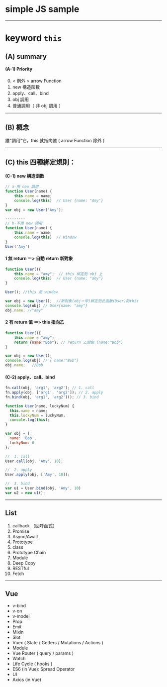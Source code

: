 # simple JS sample
---
# keyword `this`
## (A) summary 
#### (A-1)  Priority
0. < 例外 > arrow Function 
1. new 構造函數
2. apply、call、bind
3. obj 調用
4. 普通調用（ 非 obj 調用 ）

---
## (B) 概念

誰"調用"它，this 就指向誰  ( arrow Function 除外 )

---
## (C) this 四種綁定規則：
#### (C-1) new 構造函數
```js
// a-用 new 調用
function User(name) {
    this.name = name;
    console.log(this)  // User {name: "Amy"}
}
var obj = new User('Amy');

---------
// b-不用 new 調用
function User(name) {
    this.name = name;
    console.log(this)  // Window
}
User('Amy')
```
#### 1 無 return ＝> 自動 return 新對象
```js
function User(){
    this.name = "amy";  // this 绑定到 obj 上
    console.log(this)  // User {name: "amy"} 
}

User(); //this 是 window

var obj = new User();  //新對象(obj＝甲)綁定到此函數(User)的this
console.log(obj) // User{name: "amy"}
obj.name; //"amy"
```
#### 2 有 return 值 ＝> this 指向乙
```js
function User(){
    this.name = "amy";
    return {name:"Bob"}; // return 乙對象 {name:"Bob"}
}

var obj = new User(); 
console.log(obj) // { name:"Bob"}
obj.name;   //Bob
```
#### (C-2) apply、call、bind
```js
fn.call(obj, 'arg1', 'arg2'); // 1. call
fn.apply(obj, ['arg1', 'arg2']); // 2. apply
fn.bind(obj, 'arg1', 'arg2')(); // 3. bind
```
```js
function User(name, luckyNum) {
  this.name = name;
  this.luckyNum = luckyNum;
  console.log(this);
}

var obj = {
  name: 'Bob',
  luckyNum: 6
};

//  1. call
User.call(obj, 'Amy', 10);

//  2. apply
User.apply(obj, ['Amy', 10]);

//  3. bind
var u1 = User.bind(obj, 'Amy', 10)
var u2 = new u1();

```
---
## List
1. callback （回呼函式）
2. Promise
3. Async/Await
4. Prototype
5. class
6. Prototype Chain
7. Module
8. Deep Copy
9. RESTful
10. Fetch
---

## Vue
- v-bind
- v-on
- v-model
- Prop 
- Emit
- Mixin
- Slot 
- Vuex ( State / Getters / Mutations / Actions )
- Module
- Vue Router ( query / params )
- Watch
- Life Cycle ( hooks )
- ES6 (in Vue): Spread Operator
- UI
- Axios (in Vue)
